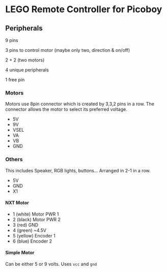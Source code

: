 # LEGO Remote Controller for Picoboy

## Peripherals

9 pins

3 pins to control motor (maybe only two, direction & on/off)

2 + 2 (two motors)

4 unique peripherals

1 free pin

### Motors

Motors use 8pin connector which is created by 3,3,2 pins in a row. The connector allows the motor to select its preferred voltage. 

- 5V
- 9V
- VSEL
- VA
- VB
- GND

### Others

This includes Speaker, RGB lights, buttons... Arranged in 2-1 in a row. 

- 5V
- GND
- X1



#### NXT Motor

- 1 (white) Motor PWR 1
- 2 (black) Motor PWR 2
- 3 (red) GND
- 4 (green) ~4.5V
- 5 (yellow) Encoder 1
- 6 (blue) Encoder 2

#### Simple Motor

Can be either 5 or 9 volts. Uses `vcc` and `gnd`

